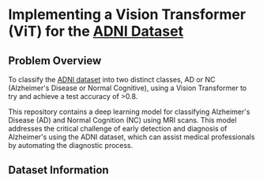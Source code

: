 # Implementing a Vision Transformer (ViT) for the [ADNI Dataset](https://adni.loni.usc.edu/)

## Problem Overview
To classify the [ADNI dataset](https://adni.loni.usc.edu/) into two distinct classes, AD or NC (Alzheimer's Disease or Normal Cognitive), using a Vision Transformer to try and achieve a test accuracy of >0.8.

This repository contains a deep learning model for classifying Alzheimer's Disease (AD) and Normal Cognition (NC) using MRI scans. This model addresses the critical challenge of early detection and diagnosis of Alzheimer's using the ADNI dataset, which can assist medical professionals by automating the diagnostic process. 

## Dataset Information
